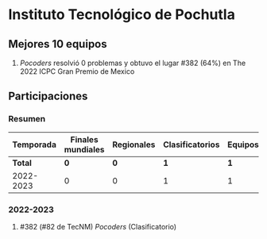 # Instituto Tecnológico de Pochutla

## Mejores 10 equipos

1. _Pocoders_ resolvió 0 problemas y obtuvo el lugar #382 (64%) en The 2022 ICPC Gran Premio de Mexico

## Participaciones

### Resumen

| Temporada | Finales mundiales | Regionales | Clasificatorios | Equipos |
| --- | --- | --- | --- | --- |
| **Total** | **0** | **0** | **1** | **1** |
| 2022-2023 | 0 | 0 | 1 | 1 |

### 2022-2023

1. #382 (#82 de TecNM) _Pocoders_ (Clasificatorio)



